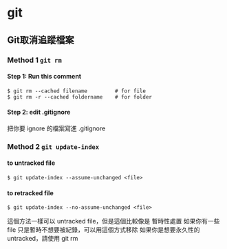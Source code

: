 # git
## Git取消追蹤檔案
### Method 1 `git rm`
#### Step 1: Run this comment
```
$ git rm --cached filename         # for file
$ git rm -r --cached foldername    # for folder
```
#### Step 2: edit .gitignore
把你要 ignore 的檔案寫進 .gitignore
### Method 2 `git update-index`
#### to untracked file
```
$ git update-index --assume-unchanged <file>
```
#### to retracked file
```
$ git update-index --no-assume-unchanged <file>
```
這個方法一樣可以 untracked file，但是這個比較像是 暫時性處置
如果你有一些 file 只是暫時不想要被紀錄，可以用這個方式移除
如果你是想要永久性的 untracked，請使用 git rm
